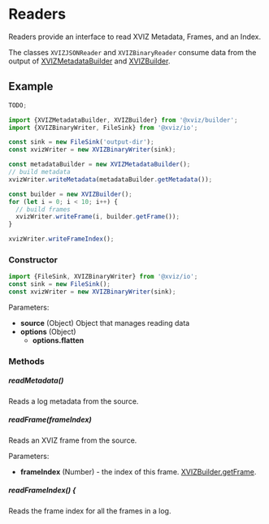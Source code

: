 # Readers

Readers provide an interface to read XVIZ Metadata, Frames, and an Index.

The classes `XVIZJSONReader` and `XVIZBinaryReader` consume data from the output of
[XVIZMetadataBuilder](/docs/api-reference/xviz-metadata-builder.md) and
[XVIZBuilder](/docs/api-reference/xviz-builder.md).

## Example

```js
TODO;

import {XVIZMetadataBuilder, XVIZBuilder} from '@xviz/builder';
import {XVIZBinaryWriter, FileSink} from '@xviz/io';

const sink = new FileSink('output-dir');
const xvizWriter = new XVIZBinaryWriter(sink);

const metadataBuilder = new XVIZMetadataBuilder();
// build metadata
xvizWriter.writeMetadata(metadataBuilder.getMetadata());

const builder = new XVIZBuilder();
for (let i = 0; i < 10; i++) {
  // build frames
  xvizWriter.writeFrame(i, builder.getFrame());
}

xvizWriter.writeFrameIndex();
```

### Constructor

```js
import {FileSink, XVIZBinaryWriter} from '@xviz/io';
const sink = new FileSink();
const xvizWriter = new XVIZBinaryWriter(sink);
```

Parameters:

- **source** (Object) Object that manages reading data
- **options** (Object)
  - **options.flatten**

### Methods

##### readMetadata()

Reads a log metadata from the source.

##### readFrame(frameIndex)

Reads an XVIZ frame from the source.

Parameters:

- **frameIndex** (Number) - the index of this frame.
  [XVIZBuilder.getFrame](/docs/api-reference/xviz-builder.md).

##### readFrameIndex() {

Reads the frame index for all the frames in a log.
